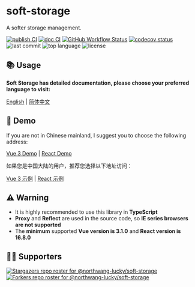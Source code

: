 # soft-storage

A softer storage management.

[![publish CI][ci-publish]][ci-publish-url] [![doc CI][ci-doc]][ci-doc-url] [![GitHub Workflow Status][ci-test]][ci-test-url] [![codecov status][codecov]][codecov-url] ![last commit][last-commit] ![top language][top-lang] ![license][license]

## 📚 Usage

**Soft Storage has detailed documentation, please choose your preferred language to visit:**

[English][en-doc-url] | [简体中文][zh-doc-url]

## 🚀 Demo

If you are not in Chinese mainland, I suggest you to choose the following address:

[Vue 3 Demo][vue-demo-url] | [React Demo][react-demo-url]

如果您是中国大陆的用户，推荐您选择以下地址访问：

[Vue 3 示例][vue-demo-url-cn] | [React 示例][react-demo-url-cn]

## ⚠️ Warning

- It is highly recommended to use this library in **TypeScript**
- **Proxy** and **Reflect** are used in the source code, so **IE series browsers are not supported**
- The **minimum** supported **Vue version is 3.1.0** and **React version is 16.8.0**

## 👏🏻 Supporters

[![Stargazers repo roster for @northwang-lucky/soft-storage][stars-users]][stars-users-url]
[![Forkers repo roster for @northwang-lucky/soft-storage][fork-users]][fork-users-url]

[last-commit]: https://img.shields.io/github/last-commit/northwang-lucky/soft-storage
[top-lang]: https://img.shields.io/github/languages/top/northwang-lucky/soft-storage
[ci-publish]: https://img.shields.io/github/actions/workflow/status/northwang-lucky/soft-storage/release-publish.yaml?label=publish
[ci-publish-url]: https://github.com/northwang-lucky/soft-storage/actions/workflows/release-publish.yaml
[ci-doc]: https://img.shields.io/github/actions/workflow/status/northwang-lucky/soft-storage/deploy-pages.yaml?label=build:doc
[ci-doc-url]: https://github.com/northwang-lucky/soft-storage/actions/workflows/deploy-pages.yaml
[ci-test]: https://img.shields.io/github/actions/workflow/status/northwang-lucky/soft-storage/coverage-upload.yaml?label=test
[ci-test-url]: https://github.com/northwang-lucky/soft-storage/actions/workflows/coverage-upload.yaml
[codecov]: https://img.shields.io/codecov/c/gh/northwang-lucky/soft-storage
[codecov-url]: https://app.codecov.io/gh/northwang-lucky/soft-storage
[license]: https://img.shields.io/github/license/northwang-lucky/soft-storage
[en-doc-url]: https://soft-storage.vercel.app/docs/
[zh-doc-url]: https://soft-storage.northwang-lucky.com/docs/zh/
[vue-demo-url]: https://soft-storage.vercel.app/vue-demo/
[react-demo-url]: https://soft-storage.vercel.app/react-demo/
[vue-demo-url-cn]: https://soft-storage.northwang-lucky.com/vue-demo/
[react-demo-url-cn]: https://soft-storage.northwang-lucky.com/react-demo/
[stars-users]: https://reporoster.com/stars/northwang-lucky/soft-storage
[stars-users-url]: https://github.com/northwang-lucky/soft-storage/stargazers
[fork-users]: https://reporoster.com/forks/northwang-lucky/soft-storage
[fork-users-url]: https://github.com/northwang-lucky/soft-storage/network/members
